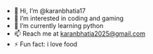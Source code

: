 - 👋 Hi, I’m @karanbhatia17
- 👀 I’m interested in coding and gaming
- 🌱 I’m currently learning python
- 📫 Reach me at karanbhatia2025@gmail.com 
- ⚡ Fun fact: i love food

<!---
karanbhatia17/karanbhatia17 is a ✨ special ✨ repository because its `README.md` (this file) appears on your GitHub profile.
You can click the Preview link to take a look at your changes.
--->
